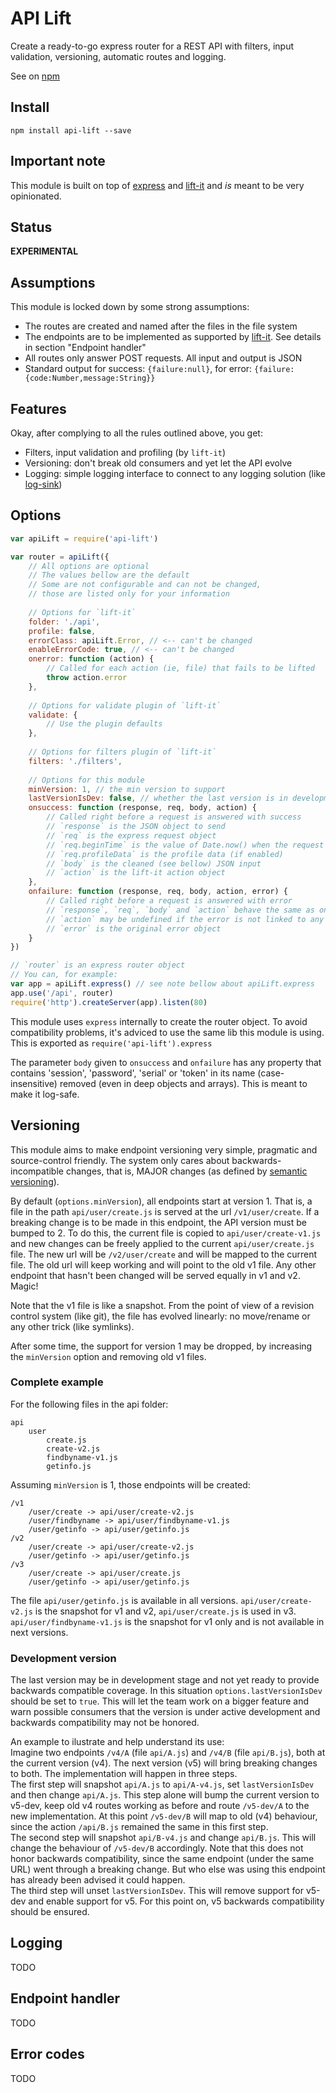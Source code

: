 # API Lift

Create a ready-to-go express router for a REST API with filters, input validation, versioning, automatic routes and logging.

See on [npm](https://www.npmjs.com/package/api-lift)

## Install
`npm install api-lift --save`

## Important note
This module is built on top of [express](https://www.npmjs.com/package/express) and [lift-it](https://www.npmjs.com/package/lift-it) and *is* meant to be very opinionated.

## Status
**EXPERIMENTAL**

## Assumptions
This module is locked down by some strong assumptions:

* The routes are created and named after the files in the file system
* The endpoints are to be implemented as supported by [lift-it](https://www.npmjs.com/package/lift-it). See details in section "Endpoint handler"
* All routes only answer POST requests. All input and output is JSON
* Standard output for success: `{failure:null}`, for error: `{failure:{code:Number,message:String}}`

## Features
Okay, after complying to all the rules outlined above, you get:

* Filters, input validation and profiling (by `lift-it`)
* Versioning: don't break old consumers and yet let the API evolve
* Logging: simple logging interface to connect to any logging solution (like [log-sink](https://www.npmjs.com/package/log-sink))

## Options
```js
var apiLift = require('api-lift')

var router = apiLift({
	// All options are optional
	// The values bellow are the default
	// Some are not configurable and can not be changed,
	// those are listed only for your information
	
	// Options for `lift-it`
	folder: './api',
	profile: false,
	errorClass: apiLift.Error, // <-- can't be changed
	enableErrorCode: true, // <-- can't be changed
	onerror: function (action) {
		// Called for each action (ie, file) that fails to be lifted
		throw action.error
	},
	
	// Options for validate plugin of `lift-it`
	validate: {
		// Use the plugin defaults
	},
	
	// Options for filters plugin of `lift-it`
	filters: './filters',
	
	// Options for this module
	minVersion: 1, // the min version to support
	lastVersionIsDev: false, // whether the last version is in development stage
	onsuccess: function (response, req, body, action) {
		// Called right before a request is answered with success
		// `response` is the JSON object to send
		// `req` is the express request object
		// `req.beginTime` is the value of Date.now() when the request was received
		// `req.profileData` is the profile data (if enabled)
		// `body` is the cleaned (see bellow) JSON input
		// `action` is the lift-it action object
	},
	onfailure: function (response, req, body, action, error) {
		// Called right before a request is answered with error
		// `response`, `req`, `body` and `action` behave the same as onsuccess
		// `action` may be undefined if the error is not linked to any action
		// `error` is the original error object
	}
})

// `router` is an express router object
// You can, for example:
var app = apiLift.express() // see note bellow about apiLift.express
app.use('/api', router)
require('http').createServer(app).listen(80)
```

This module uses `express` internally to create the router object. To avoid compatibility problems, it's adviced to use the same lib this module is using. This is exported as `require('api-lift').express`

The parameter `body` given to `onsuccess` and `onfailure` has any property that contains 'session', 'password', 'serial' or 'token' in its name (case-insensitive) removed (even in deep objects and arrays). This is meant to make it log-safe.

## Versioning
This module aims to make endpoint versioning very simple, pragmatic and source-control friendly. The system only cares about backwards-incompatible changes, that is, MAJOR changes (as defined by [semantic versioning](http://semver.org/)).

By default (`options.minVersion`), all endpoints start at version 1. That is, a file in the path `api/user/create.js` is served at the url `/v1/user/create`. If a breaking change is to be made in this endpoint, the API version must be bumped to 2. To do this, the current file is copied to `api/user/create-v1.js` and new changes can be freely applied to the current `api/user/create.js` file. The new url will be `/v2/user/create` and will be mapped to the current file. The old url will keep working and will point to the old v1 file. Any other endpoint that hasn't been changed will be served equally in v1 and v2. Magic!

Note that the v1 file is like a snapshot. From the point of view of a revision control system (like git), the file has evolved linearly: no move/rename or any other trick (like symlinks).

After some time, the support for version 1 may be dropped, by increasing the `minVersion` option and removing old v1 files.

### Complete example
For the following files in the api folder:
```
api
	user
		create.js
		create-v2.js
		findbyname-v1.js
		getinfo.js
```

Assuming `minVersion` is 1, those endpoints will be created:
```
/v1
	/user/create -> api/user/create-v2.js
	/user/findbyname -> api/user/findbyname-v1.js
	/user/getinfo -> api/user/getinfo.js
/v2
	/user/create -> api/user/create-v2.js
	/user/getinfo -> api/user/getinfo.js
/v3
	/user/create -> api/user/create.js
	/user/getinfo -> api/user/getinfo.js
```

The file `api/user/getinfo.js` is available in all versions. `api/user/create-v2.js` is the snapshot for v1 and v2, `api/user/create.js` is used in v3. `api/user/findbyname-v1.js` is the snapshot for v1 only and is not available in next versions.

### Development version
The last version may be in development stage and not yet ready to provide backwards compatible coverage. In this situation `options.lastVersionIsDev` should be set to `true`. This will let the team work on a bigger feature and warn possible consumers that the version is under active development and backwards compatibility may not be honored.

An example to ilustrate and help understand its use:  
Imagine two endpoints `/v4/A` (file `api/A.js`) and `/v4/B` (file `api/B.js`), both at the current version (v4). The next version (v5) will bring breaking changes to both. The implementation will happen in three steps.  
The first step will snapshot `api/A.js` to `api/A-v4.js`, set `lastVersionIsDev` and then change
`api/A.js`. This step alone will bump the current version to v5-dev, keep old v4 routes working as before and route `/v5-dev/A` to the new implementation. At this point `/v5-dev/B` will map to old (v4) behaviour, since the action `/api/B.js` remained the same in this first step.  
The second step will snapshot `api/B-v4.js` and change `api/B.js`. This will change the behaviour of `/v5-dev/B` accordingly. Note that this does not honor backwards compatibility, since the same endpoint (under the same URL) went through a breaking change. But who else was using this endpoint has already been advised it could happen.  
The third step will unset `lastVersionIsDev`. This will remove support for v5-dev and enable support for v5. For this point on, v5 backwards compatibility should be ensured.

## Logging
TODO

## Endpoint handler
TODO

## Error codes
TODO